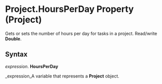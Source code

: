 
# Project.HoursPerDay Property (Project)

Gets or sets the number of hours per day for tasks in a project. Read/write  **Double**.


## Syntax

 _expression_. **HoursPerDay**

 _expression_A variable that represents a  **Project** object.

